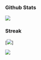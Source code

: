 ### Github Stats 

![](http://github-profile-summary-cards.vercel.app/api/cards/stats?username=fescii&theme=github_dark)

<h3>Streak</h3>

[![](https://github-readme-stats.vercel.app/api?username=fescii&theme=dark&hide_border=false&include_all_commits=false&count_private=true)]

[![](https://visitcount.itsvg.in/api?id=fescii&label=Profile%20Views&color=0&icon=6&pretty=false)](https://visitcount.itsvg.in)


